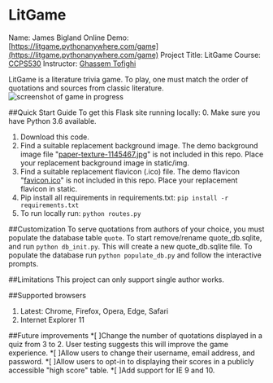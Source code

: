 # LitGame

Name: James Bigland
Online Demo: [https://litgame.pythonanywhere.com/game](https://litgame.pythonanywhere.com/game)
Project Title: LitGame
Course:  [CCPS530](https://ce-online.ryerson.ca/ce/calendar/default.aspx?id=5&section=course&mode=course&ccode=CCPS+530)
Instructor: [Ghassem Tofighi](https://ghassem.com/)

LitGame is a literature trivia game. To play, one must match the order of quotations and sources from classic literature.
![screenshot of game in progress](https://ibb.co/x6QPXQF)

##Quick Start Guide
To get this Flask site running locally:
0. Make sure you have Python 3.6 available.
1. Download this code.
2. Find a suitable replacement background image. The demo background image file "[paper-texture-1145467.jpg](https://www.freeimages.com/photo/paper-texture-1145467)" is not included in this repo. Place your replacement background image in static/img.
3. Find a suitable replacement flavicon (.ico) file. The demo flavicon "[favicon.ico](https://www.freefavicon.com/freefavicons/objects/iconinfo/stylized-book-152-171437.html)" is not included in this repo. Place your replacement flavicon in static.
4. Pip install all requirements in requirements.txt: `pip install -r requirements.txt`
5. To run locally run: `python routes.py`

##Customization
To serve quotations from authors of your choice, you must populate the database table `quote`. To start remove/rename quote_db.sqlite, and run `python db_init.py`. This will create a new quote_db.sqlite file. To populate the database run `python populate_db.py` and follow the interactive prompts.

##Limitations
This project can only support single author works.

##Supported browsers
1. Latest: Chrome, Firefox, Opera, Edge, Safari
2. Internet Explorer 11

##Future improvements
*[ ]Change the number of quotations displayed in a quiz from 3 to 2. User testing suggests this will improve the game experience.
*[ ]Allow users to change their username, email address, and password.
*[ ]Allow users to opt-in to displaying their scores in a publicly accessible "high score" table.
*[ ]Add support for IE 9 and 10.
